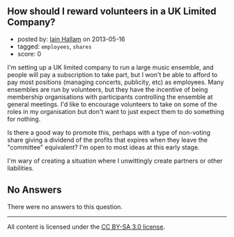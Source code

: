 ## How should I reward volunteers in a UK Limited Company?

- posted by: [Iain Hallam](https://stackexchange.com/users/-1/6278-iain-hallam) on 2013-05-16
- tagged: `employees`, `shares`
- score: 0

I'm setting up a UK limited company to run a large music ensemble, and people will pay a subscription to take part, but I won't be able to afford to pay most positions (managing concerts, publicity, etc) as employees. Many ensembles are run by volunteers, but they have the incentive of being membership organisations with participants controlling the ensemble at general meetings. I'd like to encourage volunteers to take on some of the roles in my organisation but don't want to just expect them to do something for nothing.

Is there a good way to promote this, perhaps with a type of non-voting share giving a dividend of the profits that expires when they leave the "committee" equivalent? I'm open to most ideas at this early stage.

I'm wary of creating a situation where I unwittingly create partners or other liabilities.

## No Answers

There were no answers to this question.


---

All content is licensed under the [CC BY-SA 3.0 license](https://creativecommons.org/licenses/by-sa/3.0/).
